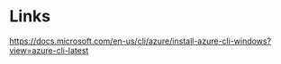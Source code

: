 

# Links

https://docs.microsoft.com/en-us/cli/azure/install-azure-cli-windows?view=azure-cli-latest